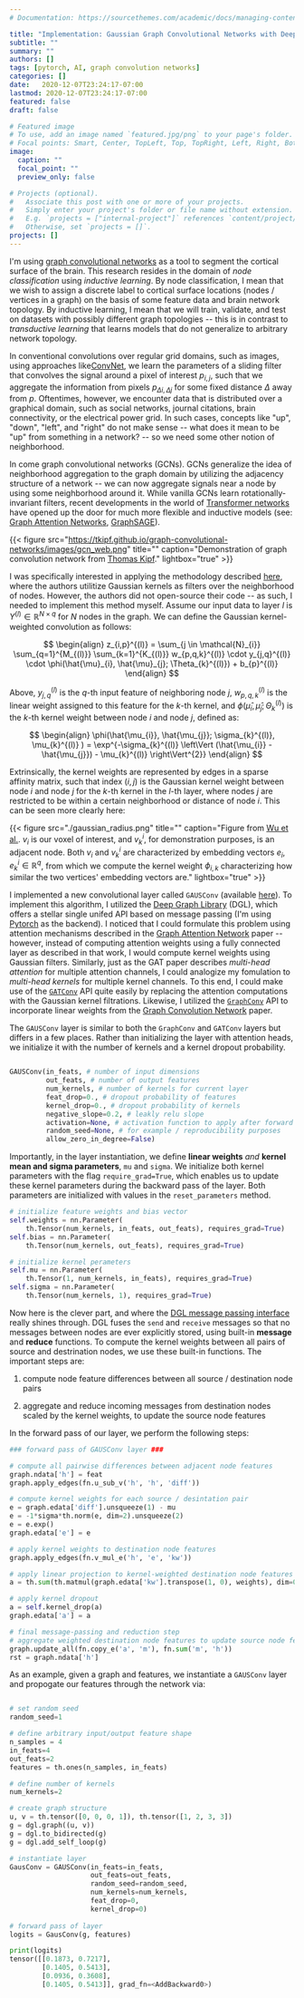 ```yaml
---
# Documentation: https://sourcethemes.com/academic/docs/managing-content/

title: "Implementation: Gaussian Graph Convolutional Networks with Deep Graph Library"
subtitle: ""
summary: ""
authors: []
tags: [pytorch, AI, graph convolution networks]
categories: []
date:   2020-12-07T23:24:17-07:00
lastmod: 2020-12-07T23:24:17-07:00
featured: false
draft: false

# Featured image
# To use, add an image named `featured.jpg/png` to your page's folder.
# Focal points: Smart, Center, TopLeft, Top, TopRight, Left, Right, BottomLeft, Bottom, BottomRight.
image:
  caption: ""
  focal_point: ""
  preview_only: false

# Projects (optional).
#   Associate this post with one or more of your projects.
#   Simply enter your project's folder or file name without extension.
#   E.g. `projects = ["internal-project"]` references `content/project/deep-learning/index.md`.
#   Otherwise, set `projects = []`.
projects: []
---
```


I'm using [graph convolutional networks](https://tkipf.github.io/graph-convolutional-networks/) as a tool to segment the cortical surface of the brain.  This research resides in the domain of *node classification* using *inductive learning*.  By node classification, I mean that we wish to assign a discrete label to cortical surface locations (nodes / vertices in a graph) on the basis of some feature data and brain network topology.  By inductive learning, I mean that we will train, validate, and test on datasets with possibly different graph topologies -- this is in contrast to *transductive learning* that learns models that do not generalize to arbitrary network topology.

In conventional convolutions over regular grid domains, such as images, using approaches like[ConvNet](https://en.wikipedia.org/wiki/Convolutional_neural_network), we learn the parameters of a sliding filter that convolves the signal around a pixel of interest $p_{i,j}$, such that we aggregate the information from pixels $p_{\Delta i, \Delta j}$ for some fixed distance $\Delta$ away from $p$. Oftentimes, however, we encounter data that is distributed over a graphical domain, such as social networks, journal citations, brain connectivity, or the electrical power grid.  In such cases, concepts like "up", "down", "left", and "right" do not make sense -- what does it mean to be "up" from something in a network? -- so we need some other notion of neighborhood.

In come graph convolutional networks (GCNs).  GCNs generalize the idea of neighborhood aggregation to the graph domain by utilizing the adjacency structure of a network -- we can now aggregate signals near a node by using some neighborhood around it.  While vanilla GCNs learn rotationally-invariant filters, recent developments in the world of [Transformer networks](https://arxiv.org/abs/1706.03762) have opened up the door for much more flexible and inductive models (see: [Graph Attention Networks](https://arxiv.org/abs/1710.10903), [GraphSAGE](https://cs.stanford.edu/people/jure/pubs/graphsage-nips17.pdf)).


{{< figure src="https://tkipf.github.io/graph-convolutional-networks/images/gcn_web.png" title="" caption="Demonstration of graph convolution network from [Thomas Kipf](https://tkipf.github.io/graph-convolutional-networks/)." lightbox="true" >}}

I was specifically interested in applying the methodology described [here](http://arxiv.org/abs/1803.10336), where the authors utilitize Gaussian kernels as filters over the neighborhood of nodes.  However, the authors did not open-source their code -- as such, I needed to implement this method myself.  Assume our input data to layer $l$ is $Y^{(l)} \in \mathbb{R}^{N \times q}$ for $N$ nodes in the graph.  We can define the Gaussian kernel-weighted convolution as follows:

$$
\begin{align}
z_{i,p}^{(l)} = \sum_{j \in \mathcal{N}_{i}} \sum_{q=1}^{M_{(l)}} \sum_{k=1}^{K_{(l)}} w_{p,q,k}^{(l)} \cdot y_{j,q}^{(l)} \cdot \phi(\hat{\mu}_{i}, \hat{\mu}_{j}; \Theta_{k}^{(l)}) + b_{p}^{(l)}
\end{align}
$$

Above, $y_{j,q}^{(l)}$ is the $q$-th input feature of neighboring node $j$, $w_{p,q,k}^{(l)}$ is the linear weight assigned to this feature for the $k$-th kernel, and $\phi(\hat{\mu}_{i}, \hat{\mu}_{j}; \Theta_{k}^{(l)})$ is the $k$-th kernel weight between node $i$ and node $j$, defined as:

$$
\begin{align}
\phi(\hat{\mu_{i}}, \hat{\mu_{j}}; \sigma_{k}^{(l)}, \mu_{k}^{(l)}  ) = \exp^{-\sigma_{k}^{(l)} \left\Vert (\hat{\mu_{i}} - \hat{\mu_{j}}) - \mu_{k}^{(l)} \right\Vert^{2}}
\end{align}
$$

Extrinsically, the kernel weights are represented by edges in a sparse affinity matrix, such that index $(i,j)$ is the Gaussian kernel weight between node $i$ and node $j$ for the $k$-th kernel in the $l$-th layer, where nodes $j$ are restricted to be within a certain neighborhood or distance of node $i$.  This can be seen more clearly here:

{{< figure src="./gaussian_radius.png" title="" caption="Figure from [Wu et al.](https://www.ncbi.nlm.nih.gov/pmc/articles/PMC7052684/).  $v_{i}$ is our voxel of interest, and $v_{k}^{i}$, for demonstration purposes, is an adjacent node.  Both $v_{i}$ and $v_{k}^{i}$ are characterized by embedding vectors $e_{i}, e_{k}^{i} \in \mathbb{R}^{q}$, from which we compute the kernel weight $\phi_{i,k}$ characterizing how similar the two vertices' embedding vectors are." lightbox="true" >}}

I implemented a new convolutional layer called ```GAUSConv``` (available [here](https://github.com/kristianeschenburg/parcellearning/blob/master/parcellearning/layers/gausconv.py)).  To implement this algorithm, I utilized the [Deep Graph Library](https://www.dgl.ai/) (DGL), which offers a stellar single unifed API based on message passing (I'm using [Pytorch](https://pytorch.org/) as the backend).  I noticed that I could formulate this problem using attention mechanisms described in the [Graph Attention Network](https://arxiv.org/abs/1710.10903) paper -- however, instead of computing attention weights using a fully connected layer as described in that work, I would compute kernel weights using Gaussian filters.  Similarly, just as the GAT paper describes *multi-head attention* for multiple attention channels, I could analogize my fomulation to *multi-head kernels* for multiple kernel channels.  To this end, I could make use of the [```GATConv```](https://github.com/dmlc/dgl/blob/master/python/dgl/nn/pytorch/conv/gatconv.py) API quite easily by replacing the attention computations with the Gaussian kernel filtrations.  Likewise, I utilized the [```GraphConv```](https://github.com/dmlc/dgl/blob/master/python/dgl/nn/pytorch/conv/graphconv.py) API to incorporate linear weights from the [Graph Convolution Network](https://arxiv.org/pdf/1609.02907.pdf) paper.  

The ```GAUSConv``` layer is similar to both the ```GraphConv``` and ```GATConv``` layers but differs in a few places.  Rather than initializing the layer with attention heads, we initialize it with the number of kernels and a kernel dropout probability.

```python

GAUSConv(in_feats, # number of input dimensions
         out_feats, # number of output features
         num_kernels, # number of kernels for current layer
         feat_drop=0., # dropout probability of features
         kernel_drop=0., # dropout probability of kernels
         negative_slope=0.2, # leakly relu slope
         activation=None, # activation function to apply after forward pass
         random_seed=None, # for example / reproducibility purposes
         allow_zero_in_degree=False)
```

Importantly, in the layer instantiation, we define **linear weights** *and* **kernel mean and sigma parameters**, ```mu``` and ```sigma```.  We initialize both kernel parameters with the flag ```require_grad=True```, which enables us to update these kernel parameters during the backward pass of the layer.  Both parameters are initialized with values in the ```reset_parameters``` method.

```python
# initialize feature weights and bias vector
self.weights = nn.Parameter(
    th.Tensor(num_kernels, in_feats, out_feats), requires_grad=True)
self.bias = nn.Parameter(
    th.Tensor(num_kernels, out_feats), requires_grad=True)

# initialize kernel perameters
self.mu = nn.Parameter(
    th.Tensor(1, num_kernels, in_feats), requires_grad=True)
self.sigma = nn.Parameter(
    th.Tensor(num_kernels, 1), requires_grad=True)
```

Now here is the clever part, and where the [DGL message passing interface](https://docs.dgl.ai/en/0.4.x/api/python/function.html) really shines through.  DGL fuses the ```send``` and ```receive``` messages so that no messages between nodes are ever explicitly stored, using built-in **message** and **reduce** functions.  To compute the kernel weights between all pairs of source and destrination nodes, we use these built-in functions.  The important steps are: 

1) compute node feature differences between all source / destination node pairs

2) aggregate and reduce incoming messages from destination nodes scaled by the kernel weights, to update the source node features

In the forward pass of our layer, we perform the following steps:

```python
### forward pass of GAUSConv layer ###

# compute all pairwise differences between adjacent node features
graph.ndata['h'] = feat
graph.apply_edges(fn.u_sub_v('h', 'h', 'diff'))

# compute kernel weights for each source / desintation pair
e = graph.edata['diff'].unsqueeze(1) - mu
e = -1*sigma*th.norm(e, dim=2).unsqueeze(2)
e = e.exp()
graph.edata['e'] = e

# apply kernel weights to destination node features
graph.apply_edges(fn.v_mul_e('h', 'e', 'kw'))

# apply linear projection to kernel-weighted destination node features
a = th.sum(th.matmul(graph.edata['kw'].transpose(1, 0), weights), dim=0)

# apply kernel dropout
a = self.kernel_drop(a)
graph.edata['a'] = a

# final message-passing and reduction step
# aggregate weighted destination node features to update source node features
graph.update_all(fn.copy_e('a', 'm'), fn.sum('m', 'h'))
rst = graph.ndata['h']
```

As an example, given a graph and features, we instantiate a ```GAUSConv``` layer and propogate our features through the network via:


```python

# set random seed
random_seed=1

# define arbitrary input/output feature shape
n_samples = 4
in_feats=4
out_feats=2
features = th.ones(n_samples, in_feats)

# define number of kernels
num_kernels=2

# create graph structure
u, v = th.tensor([0, 0, 0, 1]), th.tensor([1, 2, 3, 3])
g = dgl.graph((u, v))
g = dgl.to_bidirected(g)
g = dgl.add_self_loop(g)

# instantiate layer
GausConv = GAUSConv(in_feats=in_feats,
                    out_feats=out_feats,
                    random_seed=random_seed,
                    num_kernels=num_kernels,
                    feat_drop=0,
                    kernel_drop=0)
                    
# forward pass of layer
logits = GausConv(g, features)

print(logits)
tensor([[0.1873, 0.7217],
        [0.1405, 0.5413],
        [0.0936, 0.3608],
        [0.1405, 0.5413]], grad_fn=<AddBackward0>)
```